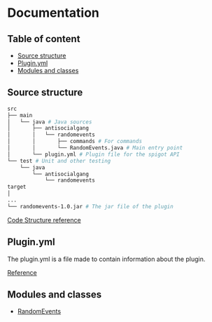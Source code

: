 # Documentation

## Table of content

- [Source structure](#source-structure)
- [Plugin.yml](#plugin.yml)
- [Modules and classes](#modules-and-classes)

## Source structure

``` Bash
src
├── main
│   └── java # Java sources
│       ├── antisocialgang
│       │   └── randomevents
│       │       ├── commands # For commands
│       │       └── RandomEvents.java # Main entry point
│       └── plugin.yml # Plugin file for the spigot API
└── test # Unit and other testing
    └── java
        └── antisocialgang
            └── randomevents 
target
│
...
└── randomevents-1.0.jar # The jar file of the plugin
```

[Code Structure reference](https://cedesk.github.io/code-structure/)

## Plugin.yml

The plugin.yml is a file made to contain information about the plugin.

[Reference](https://www.spigotmc.org/wiki/plugin-yml/)

## Modules and classes

- [RandomEvents](./Markdown/RandomEvents.md)
